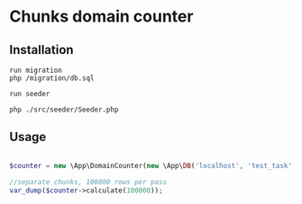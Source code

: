 Chunks domain counter
===================
## Installation ##

```
run migration
php /migration/db.sql

run seeder

php ./src/seeder/Seeder.php
```

## Usage ##
```php

$counter = new \App\DomainCounter(new \App\DB('localhost', 'test_task', 'root', 'root'));

//separate chunks, 100000 rows per pass
var_dump($counter->calculate(100000));

```